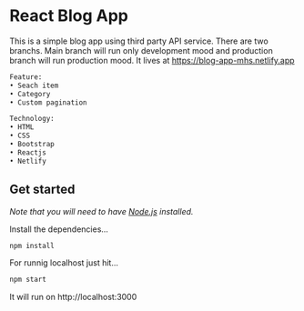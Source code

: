 # React Blog App

This is a simple blog app using third party API service. There are two branchs. Main branch will run only development mood and production branch will run production mood. It lives at https://blog-app-mhs.netlify.app

```bash
Feature:
• Seach item
• Category
• Custom pagination

Technology:
• HTML
• CSS
• Bootstrap
• Reactjs
• Netlify
```

## Get started

*Note that you will need to have [Node.js](https://nodejs.org) installed.*

Install the dependencies...
```bash
npm install
```

For runnig localhost just hit...
```bash
npm start
```

It will run on http://localhost:3000